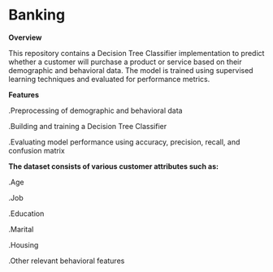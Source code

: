 # Banking
**Overview**

This repository contains a Decision Tree Classifier implementation to predict whether a customer will purchase a product or service based on their demographic and behavioral data. The model is trained using supervised learning techniques and evaluated for performance metrics.

**Features**

.Preprocessing of demographic and behavioral data

.Building and training a Decision Tree Classifier

.Evaluating model performance using accuracy, precision, recall, and confusion matrix

**The dataset consists of various customer attributes such as:**

.Age

.Job

.Education

.Marital

.Housing

.Other relevant behavioral features
